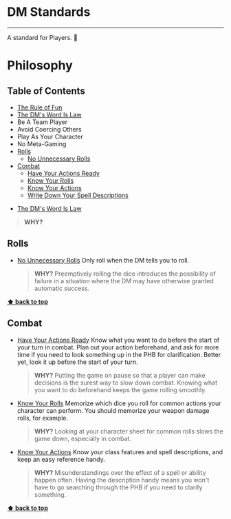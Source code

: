 # DM Standards
-----

A standard for Players. :dragon:

# Philosophy


## Table of Contents
- [The Rule of Fun](#the-rule-of-fun)
- [The DM's Word Is Law](#the-dm's-word-is-law)
- Be A Team Player
- Avoid Coercing Others
- Play As Your Character
- No Meta-Gaming
- [Rolls](#rolls)
  - [No Unnecessary Rolls](#no-unnecessary-rolls)
- [Combat](#combat)
  - [Have Your Actions Ready](#have-your-actions-ready)
  - [Know Your Rolls](#know-your-rolls)
  - [Know Your Actions](#know-your-actions)
  - [Write Down Your Spell Descriptions](#write-down-your-spell-descriptions)


<a name="the-dm's-word-is-law"></a>
- [The DM's Word Is Law](#the-dm's-word-is-law)
> __WHY?__

## Rolls

<a name="no-unnecessary-rolls"></a>
- [No Unnecessary Rolls](#no-unnecessary-rolls) Only roll when the DM tells you to roll.
  > __WHY?__ Preemptively rolling the dice introduces the possibility of failure in a situation where the DM may have otherwise granted automatic success.

**[⬆ back to top](#table-of-contents)**

## Combat

<a name="have-your-actions-ready"></a>
- [Have Your Actions Ready](#have-your-actions-ready) Know what you want to do before the start of your turn in combat. Plan out your action beforehand, and ask for more time if you need to look something up in the PHB for clarification. Better yet, look it up before the start of your turn.
  > __WHY?__ Putting the game on pause so that a player can make decisions is the surest way to slow down combat. Knowing what you want to do beforehand keeps the game rolling smoothly.

<a name="know-your-rolls"></a>
- [Know Your Rolls](#know-your-rolls) Memorize which dice you roll for common actions your character can perform. You should memorize your weapon damage rolls, for example.
  > __WHY?__ Looking at your character sheet for common rolls slows the game down, especially in combat.

<a name="know-your-actions"></a>
- [Know Your Actions](#know-your-actions) Know your class features and spell descriptions, and keep an easy reference handy.
  > __WHY?__ Misunderstandings over the effect of a spell or ability happen often. Having the description handy means you won't have to go searching through the PHB if you need to clarify something.

**[⬆ back to top](#table-of-contents)**
